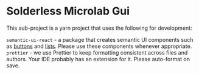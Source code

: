 # Solderless Microlab Gui

This sub-project is a yarn project that uses the following for development:

`semantic-ui-react` - a package that creates semantic UI components such as [buttons](https://react.semantic-ui.com/elements/button/) and [lists](https://react.semantic-ui.com/elements/list/). Please use these components whenever appropriate.
`prettier` - we use Prettier to keep formatting consistent across files and authors. Your IDE probably has an extension for it. Please auto-format on save.
